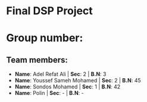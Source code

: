 # Final DSP Project
# Group number: 
## Team members:
- **Name**: Adel Refat Ali | **Sec**: 2 | **B.N**: 3 
- **Name**: Youssef Sameh Mohamed | **Sec**: 2 | **B.N**: 45
- **Name**: Sondos Mohamed | **Sec**: 1 | **B.N**: 42
- **Name**: Polin | **Sec**: - | **B.N**: -